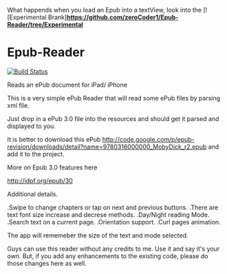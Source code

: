 What happends when you load an Epub into a textView, look into the [![Experimental Brank]**https://github.com/zeroCoder1/Epub-Reader/tree/Experimental** 

# Epub-Reader
[![Build Status](https://travis-ci.org/zeroCoder1/Epub-Reader.svg?branch=master)](https://travis-ci.org/zeroCoder1/Epub-Reader)

Reads an ePub document for iPad/ iPhone

This is a very simple ePub Reader that will read some ePub files by parsing xml file.

Just drop in a ePub 3.0 file into the resources and should get it parsed and displayed to you.





It is better to download this ePub
http://code.google.com/p/epub-revision/downloads/detail?name=9780316000000_MobyDick_r2.epub
and add it to the project.

More on Epub 3.0 features here

http://idpf.org/epub/30

Additional details.

 .Swipe to change chapters or tap on next and previous buttons.
 .There are text font size increase and decrese methods.
 .Day/Night reading Mode.
 .Search text on a current page.
 .Orientation support.
 .Curl pages animation.

The app will rememeber the size of the text and mode selected. 

Guys can use this reader without any credits to me. Use it and say it's your own. But, if you add any enhancements to
the existing code, please do those changes here as well. 
